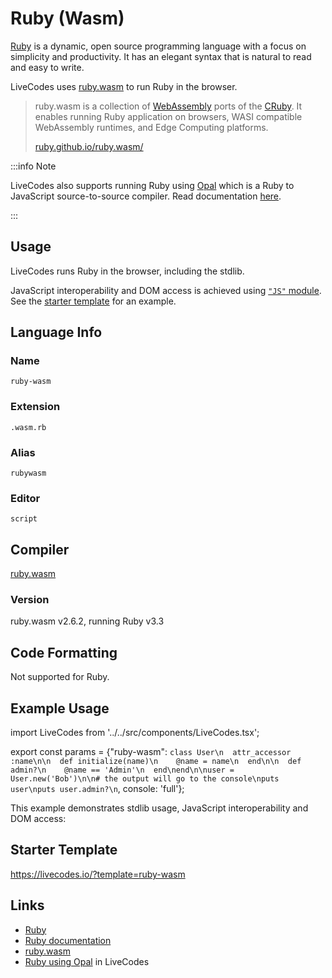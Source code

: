 # Ruby (Wasm)

[Ruby](https://ruby-lang.org/) is a dynamic, open source programming language with a focus on simplicity and productivity. It has an elegant syntax that is natural to read and easy to write.

LiveCodes uses [ruby.wasm](https://github.com/ruby/ruby.wasm) to run Ruby in the browser.

> ruby.wasm is a collection of [WebAssembly](https://webassembly.org/) ports of the [CRuby](https://github.com/ruby/ruby). It enables running Ruby application on browsers, WASI compatible WebAssembly runtimes, and Edge Computing platforms.
>
> [ruby.github.io/ruby.wasm/](https://ruby.github.io/ruby.wasm/)

:::info Note

LiveCodes also supports running Ruby using [Opal](https://opalrb.com/) which is a Ruby to JavaScript source-to-source compiler. Read documentation [here](./ruby.md).

:::

## Usage

LiveCodes runs Ruby in the browser, including the stdlib.

JavaScript interoperability and DOM access is achieved using [`"JS"` module](https://ruby.github.io/ruby.wasm/JS.html). See the [starter template](#starter-template) for an example.

## Language Info

### Name

`ruby-wasm`

### Extension

`.wasm.rb`

### Alias

`rubywasm`

### Editor

`script`

## Compiler

[ruby.wasm](https://github.com/ruby/ruby.wasm)

### Version

ruby.wasm v2.6.2, running Ruby v3.3

## Code Formatting

Not supported for Ruby.

## Example Usage

import LiveCodes from '../../src/components/LiveCodes.tsx';

export const params = {"ruby-wasm": `class User\n  attr_accessor :name\n\n  def initialize(name)\n    @name = name\n  end\n\n  def admin?\n    @name == 'Admin'\n  end\nend\n\nuser = User.new('Bob')\n\n# the output will go to the console\nputs user\nputs user.admin?\n`, console: 'full'};

<LiveCodes params={params} height="80vh"></LiveCodes>

This example demonstrates stdlib usage, JavaScript interoperability and DOM access:

<LiveCodes template="ruby-wasm" height="80vh"></LiveCodes>

## Starter Template

https://livecodes.io/?template=ruby-wasm

## Links

- [Ruby](https://ruby-lang.org/)
- [Ruby documentation](https://ruby-lang.org/en/documentation/)
- [ruby.wasm](https://github.com/ruby/ruby.wasm)
- [Ruby using Opal](./ruby.md) in LiveCodes

